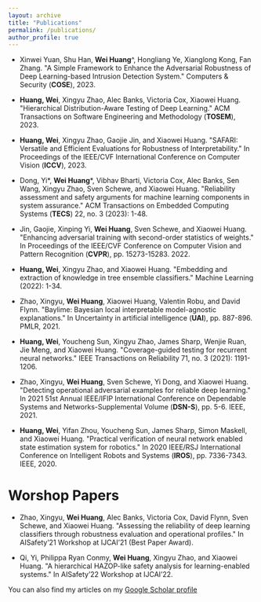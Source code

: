 ```yaml
---
layout: archive
title: "Publications"
permalink: /publications/
author_profile: true
---
```

- Xinwei Yuan, Shu Han, **Wei Huang**^, Hongliang Ye, Xianglong Kong, Fan Zhang. "A Simple Framework to Enhance the Adversarial Robustness of Deep Learning-based Intrusion Detection System." Computers & Security (**COSE**), 2023.
- **Huang, Wei**, Xingyu Zhao, Alec Banks, Victoria Cox, Xiaowei Huang. "Hierarchical Distribution-Aware Testing of Deep Learning." ACM Transactions on Software Engineering and Methodology (**TOSEM**), 2023.

- **Huang, Wei**, Xingyu Zhao, Gaojie Jin, and Xiaowei Huang. "SAFARI: Versatile and Efficient Evaluations for Robustness of Interpretability." In Proceedings of the IEEE/CVF International Conference on Computer Vision (**ICCV**), 2023.

- Dong, Yi\*, **Wei Huang**\*, Vibhav Bharti, Victoria Cox, Alec Banks, Sen Wang, Xingyu Zhao, Sven Schewe, and Xiaowei Huang. "Reliability assessment and safety arguments for machine learning components in system assurance." ACM Transactions on Embedded Computing Systems (**TECS**) 22, no. 3 (2023): 1-48.

- Jin, Gaojie, Xinping Yi, **Wei Huang**, Sven Schewe, and Xiaowei Huang. "Enhancing adversarial training with second-order statistics of weights." In Proceedings of the IEEE/CVF Conference on Computer Vision and Pattern Recognition (**CVPR**), pp. 15273-15283. 2022.

- **Huang, Wei**, Xingyu Zhao, and Xiaowei Huang. "Embedding and extraction of knowledge in tree ensemble classifiers." Machine Learning (2022): 1-34.

- Zhao, Xingyu, **Wei Huang**, Xiaowei Huang, Valentin Robu, and David Flynn. "Baylime: Bayesian local interpretable model-agnostic explanations." In Uncertainty in artificial intelligence (**UAI**), pp. 887-896. PMLR, 2021.

- **Huang, Wei**, Youcheng Sun, Xingyu Zhao, James Sharp, Wenjie Ruan, Jie Meng, and Xiaowei Huang. "Coverage-guided testing for recurrent neural networks." IEEE Transactions on Reliability 71, no. 3 (2021): 1191-1206.

- Zhao, Xingyu, **Wei Huang**, Sven Schewe, Yi Dong, and Xiaowei Huang. "Detecting operational adversarial examples for reliable deep learning." In 2021 51st Annual IEEE/IFIP International Conference on Dependable Systems and Networks-Supplemental Volume (**DSN-S**), pp. 5-6. IEEE, 2021.

- **Huang, Wei**, Yifan Zhou, Youcheng Sun, James Sharp, Simon Maskell, and Xiaowei Huang. "Practical verification of neural network enabled state estimation system for robotics." In 2020 IEEE/RSJ International Conference on Intelligent Robots and Systems (**IROS**), pp. 7336-7343. IEEE, 2020.
  
Worshop Papers
======
- Zhao, Xingyu, **Wei Huang**, Alec Banks, Victoria Cox, David Flynn, Sven Schewe, and Xiaowei Huang. "Assessing the reliability of deep learning classifiers through robustness evaluation and operational profiles." In AISafety’21 Workshop at IJCAI’21 (Best Paper Award).

- Qi, Yi, Philippa Ryan Conmy, **Wei Huang**, Xingyu Zhao, and Xiaowei Huang. "A hierarchical HAZOP-like safety analysis for learning-enabled systems." In AISafety’22 Workshop at IJCAI’22.
  
You can also find my articles on my [Google Scholar profile](https://scholar.google.com/citations?user=qwqKoMAAAAAJ&hl=en)
